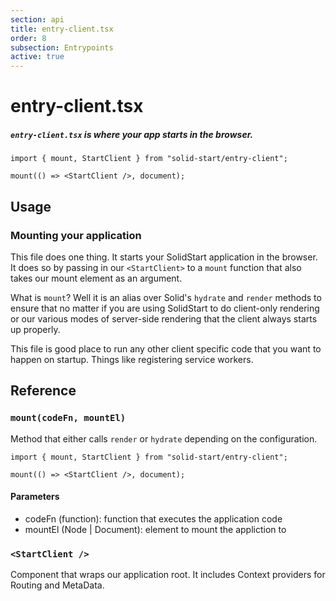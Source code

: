 ```yaml
---
section: api
title: entry-client.tsx
order: 8
subsection: Entrypoints
active: true
---
```


# entry-client.tsx

##### `entry-client.tsx` is where your app starts in the browser.

<div class="text-lg">

```tsx twoslash
import { mount, StartClient } from "solid-start/entry-client";

mount(() => <StartClient />, document);
```

</div>

<table-of-contents></table-of-contents>

## Usage

### Mounting your application

This file does one thing. It starts your SolidStart application in the browser. It does so by passing in our `<StartClient>` to a `mount` function that also takes our mount element as an argument.

What is `mount`? Well it is an alias over Solid's `hydrate` and `render` methods to ensure that no matter if you are using SolidStart to do client-only rendering or our various modes of server-side rendering that the client always starts up properly.

This file is good place to run any other client specific code that you want to happen on startup. Things like registering service workers.

## Reference

### `mount(codeFn, mountEl)`

Method that either calls `render` or `hydrate` depending on the configuration.

```tsx twoslash
import { mount, StartClient } from "solid-start/entry-client";

mount(() => <StartClient />, document);
```

#### Parameters

- codeFn (function): function that executes the application code
- mountEl (Node | Document): element to mount the appliction to

### `<StartClient />`

Component that wraps our application root. It includes Context providers for Routing and MetaData.

